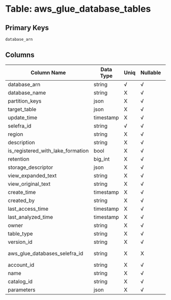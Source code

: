 # Table: aws_glue_database_tables

## Primary Keys 

```
database_arn
```


## Columns 

|  Column Name   |  Data Type  | Uniq | Nullable | Description | 
|  ----  | ----  | ----  | ----  | ---- | 
| database_arn | string | √ | √ |  | 
| database_name | string | X | √ |  | 
| partition_keys | json | X | √ |  | 
| target_table | json | X | √ |  | 
| update_time | timestamp | X | √ |  | 
| selefra_id | string | √ | √ | primary keys value md5 | 
| region | string | X | √ |  | 
| description | string | X | √ |  | 
| is_registered_with_lake_formation | bool | X | √ |  | 
| retention | big_int | X | √ |  | 
| storage_descriptor | json | X | √ |  | 
| view_expanded_text | string | X | √ |  | 
| view_original_text | string | X | √ |  | 
| create_time | timestamp | X | √ |  | 
| created_by | string | X | √ |  | 
| last_access_time | timestamp | X | √ |  | 
| last_analyzed_time | timestamp | X | √ |  | 
| owner | string | X | √ |  | 
| table_type | string | X | √ |  | 
| version_id | string | X | √ |  | 
| aws_glue_databases_selefra_id | string | X | X | fk to aws_glue_databases.selefra_id | 
| account_id | string | X | √ |  | 
| name | string | X | √ |  | 
| catalog_id | string | X | √ |  | 
| parameters | json | X | √ |  | 


